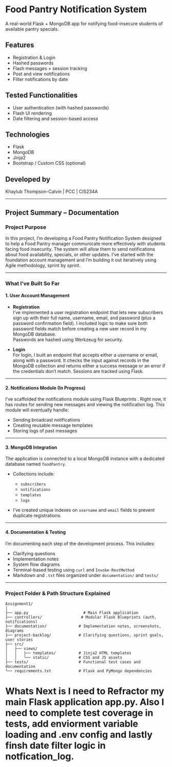 # Food Pantry Notification System

A real-world Flask + MongoDB app for notifying food-insecure students of available pantry specials.

## Features

- Registration & Login
- Hashed passwords
- Flash messages + session tracking
- Post and view notifications
- Filter notifications by date

## Tested Functionalities

- User authentication (with hashed passwords)
- Flash UI rendering
- Date filtering and session-based access

## Technologies

- Flask
- MongoDB
- Jinja2
- Bootstrap / Custom CSS (optional)

## Developed by

Khaylub Thompson-Calvin | PCC | CIS234A

---

## Project Summary – Documentation

### Project Purpose

In this project, I’m developing a Food Pantry Notification System designed to help a Food Pantry manager communicate more effectively with students facing food insecurity. The system will allow them to send notifications about food availability, specials, or other updates. I’ve started with the foundation account management and I’m building it out iteratively using Agile methodology, sprint by sprint.

---

### What I’ve Built So Far

#### 1. User Account Management

- **Registration**  
  I’ve implemented a user registration endpoint that lets new subscribers sign up with their full name, username, email, and password (plus a password confirmation field). I included logic to make sure both password fields match before creating a new user record in my MongoDB database.  
  Passwords are hashed using Werkzeug for security.

- **Login**  
  For login, I built an endpoint that accepts either a username or email, along with a password. It checks the input against records in the MongoDB collection and returns either a success message or an error if the credentials don’t match. Sessions are tracked using Flask.

---

#### 2. Notifications Module (In Progress)

I’ve scaffolded the notifications module using Flask Blueprints . Right now, it has routes for sending new messages and viewing the notification log. This module will eventually handle:

- Sending broadcast notifications
- Creating reusable message templates
- Storing logs of past messages

---

#### 3. MongoDB Integration

The application is connected to a local MongoDB instance with a dedicated database named `foodPantry`.

- Collections include:

  - `subscribers`
  - `notifications`
  - `templates`
  - `logs`

- I’ve created unique indexes on `username` and `email` fields to prevent duplicate registrations.

---

#### 4. Documentation & Testing

I’m documenting each step of the development process. This includes:

- Clarifying questions
- Implementation notes
- System flow diagrams
- Terminal-based testing using `curl` and `Invoke-RestMethod`
- Markdown and `.txt` files organized under `documentation/` and `tests/`

---

### Project Folder & Path Structure Explained

```plaintext
Assignment1/
│
├── app.py                        # Main Flask application
├── controllers/                 # Modular Flask Blueprints (auth, notifications)
├── documentation/              # Implementation notes, screenshots, diagrams
├── project-backlog/            # Clarifying questions, sprint goals, user stories
├── src/
│   ├── views/
│   │   ├── templates/          # Jinja2 HTML templates
│   │   └── static/             # CSS and JS assets
├── tests/                      # Functional test cases and documentation
└── requirements.txt            # Flask and PyMongo dependencies

```

# Whats Next is I need to Refractor my main Flask application app.py. Also I need to complete test coverage in tests, add enviorment variable loading and .env config and lastly finsh date filter logic in notfication_log.
